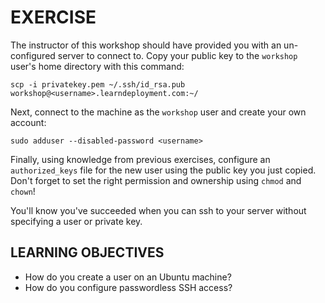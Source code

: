# EXERCISE

The instructor of this workshop should have provided you with an un-configured
server to connect to. Copy your public key to the `workshop` user's home directory
with this command:

`scp -i privatekey.pem ~/.ssh/id_rsa.pub workshop@<username>.learndeployment.com:~/`

Next, connect to the machine as the `workshop` user and create your own account:

`sudo adduser --disabled-password <username>`

Finally, using knowledge from previous exercises, configure an `authorized_keys`
file for the new user using the public key you just copied. Don't forget to set
the right permission and ownership using `chmod` and `chown`!

You'll know you've succeeded when you can ssh to your server without specifying
a user or private key.

## LEARNING OBJECTIVES

- How do you create a user on an Ubuntu machine?
- How do you configure passwordless SSH access?
